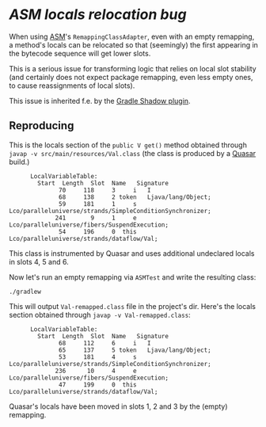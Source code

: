 # *ASM locals relocation bug*

When using [ASM](http://asm.ow2.org/)'s `RemappingClassAdapter`, even with an empty remapping, a method's locals can be relocated so that (seemingly) the first appearing in the bytecode sequence will get lower slots.

This is a serious issue for transforming logic that relies on local slot stability (and certainly does not expect package remapping, even less empty ones, to cause reassignments of local slots).

This issue is inherited f.e. by the [Gradle Shadow plugin](https://github.com/johnrengelman/shadow).

## Reproducing

This is the locals section of the `public V get()` method obtained through `javap -v src/main/resources/Val.class` (the class is produced by a [Quasar](https://github.com/puniverse/quasar/tree/v0.7.3) build.)

```
      LocalVariableTable:
        Start  Length  Slot  Name   Signature
              70     118     3     i   I
              68     138     2 token   Ljava/lang/Object;
              59     181     1     s   Lco/paralleluniverse/strands/SimpleConditionSynchronizer;
             241       9     1     e   Lco/paralleluniverse/fibers/SuspendExecution;
              54     196     0  this   Lco/paralleluniverse/strands/dataflow/Val;
```

This class is instrumented by Quasar and uses additional undeclared locals in slots 4, 5 and 6.

Now let's run an empty remapping via `ASMTest` and write the resulting class:

```
./gradlew
```

This will output `Val-remapped.class` file in the project's dir. Here's the locals section obtained through `javap -v Val-remapped.class`:

```
      LocalVariableTable:
        Start  Length  Slot  Name   Signature
              68     112     6     i   I
              65     137     5 token   Ljava/lang/Object;
              53     181     4     s   Lco/paralleluniverse/strands/SimpleConditionSynchronizer;
             236      10     4     e   Lco/paralleluniverse/fibers/SuspendExecution;
              47     199     0  this   Lco/paralleluniverse/strands/dataflow/Val;
```

Quasar's locals have been moved in slots 1, 2 and 3 by the (empty) remapping.
